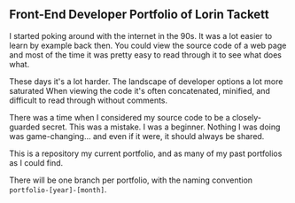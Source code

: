 ## Front-End Developer Portfolio of Lorin Tackett

I started poking around with the internet in the 90s. It was a lot easier to learn by example back then. You could view the source code of a web page and most of the time it was pretty easy to read through it to see what does what.

These days it's a lot harder. The landscape of developer options a lot more saturated When viewing the code it's often concatenated, minified, and difficult to read through without comments.

There was a time when I considered my source code to be a closely-guarded secret. This was a mistake. I was a beginner. Nothing I was doing was game-changing... and even if it were, it should always be shared.

This is a repository my current portfolio, and as many of my past portfolios as I could find.

There will be one branch per portfolio, with the naming convention `portfolio-[year]-[month]`.